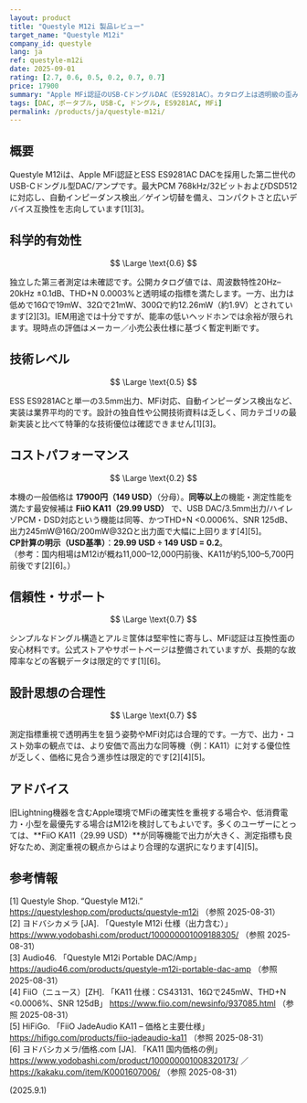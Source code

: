 ```yaml
---
layout: product
title: "Questyle M12i 製品レビュー"
target_name: "Questyle M12i"
company_id: questyle
lang: ja
ref: questyle-m12i
date: 2025-09-01
rating: [2.7, 0.6, 0.5, 0.2, 0.7, 0.7]
price: 17900
summary: "Apple MFi認証のUSB-CドングルDAC（ES9281AC）。カタログ上は透明級の歪み・特性だが、出力が小さく、より安価かつ高出力の競合に対して割高です"
tags: [DAC, ポータブル, USB-C, ドングル, ES9281AC, MFi]
permalink: /products/ja/questyle-m12i/
---
```


## 概要

Questyle M12iは、Apple MFi認証とESS ES9281AC DACを採用した第二世代のUSB-Cドングル型DAC/アンプです。最大PCM 768kHz/32ビットおよびDSD512に対応し、自動インピーダンス検出／ゲイン切替を備え、コンパクトさと広いデバイス互換性を志向しています[1][3]。

## 科学的有効性

$$ \Large \text{0.6} $$

独立した第三者測定は未確認です。公開カタログ値では、周波数特性20Hz–20kHz ±0.1dB、THD+N 0.0003%と透明域の指標を満たします。一方、出力は低めで16Ωで19mW、32Ωで21mW、300Ωで約12.26mW（約1.9V）とされています[2][3]。IEM用途では十分ですが、能率の低いヘッドホンでは余裕が限られます。現時点の評価はメーカー／小売公表仕様に基づく暫定判断です。

## 技術レベル

$$ \Large \text{0.5} $$

ESS ES9281ACと単一の3.5mm出力、MFi対応、自動インピーダンス検出など、実装は業界平均的です。設計の独自性や公開技術資料は乏しく、同カテゴリの最新実装と比べて特筆的な技術優位は確認できません[1][3]。

## コストパフォーマンス

$$ \Large \text{0.2} $$

本機の一般価格は **17900円（149 USD）**（分母）。**同等以上**の機能・測定性能を満たす最安候補は **FiiO KA11（29.99 USD）** で、USB DAC/3.5mm出力/ハイレゾPCM・DSD対応という機能は同等、かつTHD+N <0.0006%、SNR 125dB、出力245mW@16Ω/200mW@32Ωと出力面で大幅に上回ります[4][5]。  
**CP計算の明示（USD基準）**：**29.99 USD ÷ 149 USD = 0.2**。  
（参考：国内相場はM12iが概ね11,000–12,000円前後、KA11が約5,100–5,700円前後です[2][6]。）

## 信頼性・サポート

$$ \Large \text{0.7} $$

シンプルなドングル構造とアルミ筐体は堅牢性に寄与し、MFi認証は互換性面の安心材料です。公式ストアやサポートページは整備されていますが、長期的な故障率などの客観データは限定的です[1][6]。

## 設計思想の合理性

$$ \Large \text{0.7} $$

測定指標重視で透明再生を狙う姿勢やMFi対応は合理的です。一方で、出力・コスト効率の観点では、より安価で高出力な同等機（例：KA11）に対する優位性が乏しく、価格に見合う進歩性は限定的です[2][4][5]。

## アドバイス

旧Lightning機器を含むApple環境でMFiの確実性を重視する場合や、低消費電力・小型を最優先する場合はM12iを検討してもよいです。多くのユーザーにとっては、**FiiO KA11（29.99 USD）**が同等機能で出力が大きく、測定指標も良好なため、測定重視の観点からはより合理的な選択になります[4][5]。

## 参考情報

[1] Questyle Shop. “Questyle M12i.” https://questyleshop.com/products/questyle-m12i （参照 2025-08-31）  
[2] ヨドバシカメラ [JA]. 「Questyle M12i 仕様（出力含む）」 https://www.yodobashi.com/product/100000001009188305/ （参照 2025-08-31）  
[3] Audio46. 「Questyle M12i Portable DAC/Amp」 https://audio46.com/products/questyle-m12i-portable-dac-amp （参照 2025-08-31）  
[4] FiiO（ニュース）[ZH]. 「KA11 仕様：CS43131、16Ωで245mW、THD+N <0.0006%、SNR 125dB」 https://www.fiio.com/newsinfo/937085.html （参照 2025-08-31）  
[5] HiFiGo. 「FiiO JadeAudio KA11 – 価格と主要仕様」 https://hifigo.com/products/fiio-jadeaudio-ka11 （参照 2025-08-31）  
[6] ヨドバシカメラ/価格.com [JA]. 「KA11 国内価格の例」 https://www.yodobashi.com/product/100000001008320173/ ／ https://kakaku.com/item/K0001607006/ （参照 2025-08-31）

(2025.9.1)


